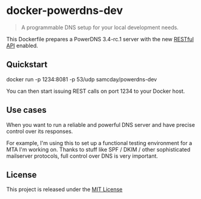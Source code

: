 # docker-powerdns-dev

> A programmable DNS setup for your local development needs.

This Dockerfile prepares a PowerDNS 3.4-rc.1 server with the new [RESTful API](https://github.com/PowerDNS/pdns/tree/master/pdns/docs/httpapi) enabled.

## Quickstart

  docker run -p 1234:8081 -p 53/udp samcday/powerdns-dev

You can then start issuing REST calls on port 1234 to your Docker host.

## Use cases

When you want to run a reliable and powerful DNS server and have precise control over its responses.

For example, I'm using this to set up a functional testing environment for a MTA I'm working on. Thanks to stuff like SPF / DKIM / other sophisticated mailserver protocols, full control over DNS is very important.

## License

This project is released under the [MIT License](LICENSE)
